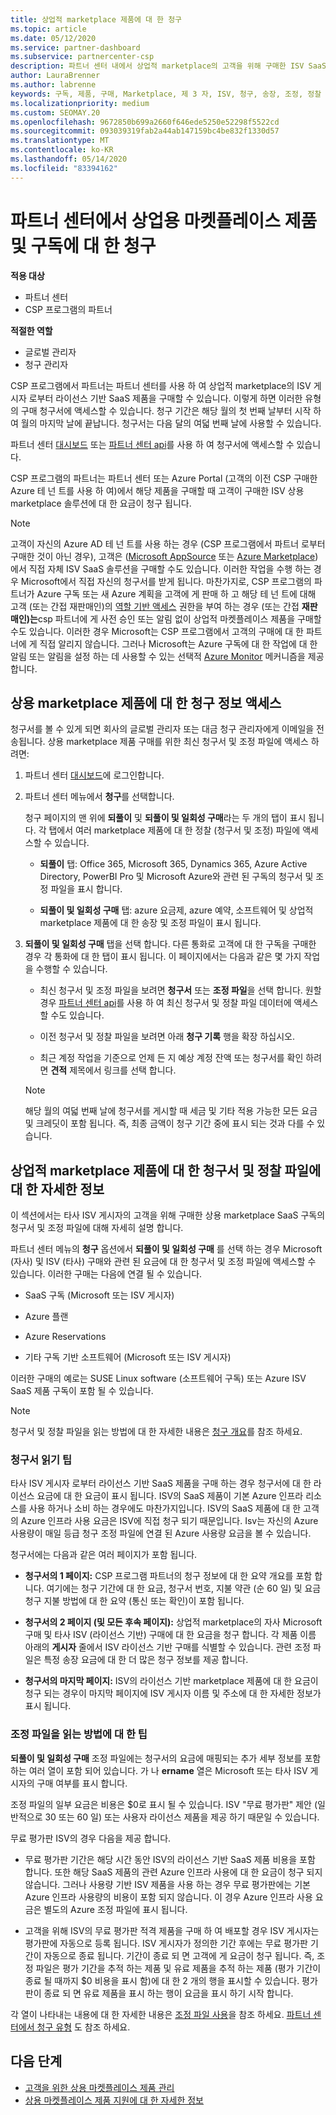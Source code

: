 ```yaml
---
title: 상업적 marketplace 제품에 대 한 청구
ms.topic: article
ms.date: 05/12/2020
ms.service: partner-dashboard
ms.subservice: partnercenter-csp
description: 파트너 센터 내에서 상업적 marketplace의 고객을 위해 구매한 ISV SaaS 제품 또는 구독에 대 한 청구 작동 방식을 알아봅니다.
author: LauraBrenner
ms.author: labrenne
keywords: 구독, 제품, 구매, Marketplace, 제 3 자, ISV, 청구, 송장, 조정, 정찰 파일
ms.localizationpriority: medium
ms.custom: SEOMAY.20
ms.openlocfilehash: 9672850b699a2660f646ede5250e52298f5522cd
ms.sourcegitcommit: 093039319fab2a44ab147159bc4be832f1330d57
ms.translationtype: MT
ms.contentlocale: ko-KR
ms.lasthandoff: 05/14/2020
ms.locfileid: "83394162"
---
```

# <a name="billing-for-commercial-marketplace-products-and-subscriptions-in-partner-center"></a>파트너 센터에서 상업용 마켓플레이스 제품 및 구독에 대 한 청구

**적용 대상**

- 파트너 센터
- CSP 프로그램의 파트너

**적절한 역할**

- 글로벌 관리자
- 청구 관리자

CSP 프로그램에서 파트너는 파트너 센터를 사용 하 여 상업적 marketplace의 ISV 게시자 로부터 라이선스 기반 SaaS 제품을 구매할 수 있습니다. 이렇게 하면 이러한 유형의 구매 청구서에 액세스할 수 있습니다. 청구 기간은 해당 월의 첫 번째 날부터 시작 하 여 월의 마지막 날에 끝납니다. 청구서는 다음 달의 여덟 번째 날에 사용할 수 있습니다.

파트너 센터 [대시보드](https://partner.microsoft.com/dashboard/) 또는 [파트너 센터 api](https://docs.microsoft.com/partner-center/develop/)를 사용 하 여 청구서에 액세스할 수 있습니다.

CSP 프로그램의 파트너는 파트너 센터 또는 Azure Portal (고객의 이전 CSP 구매한 Azure 테 넌 트를 사용 하 여)에서 해당 제품을 구매할 때 고객이 구매한 ISV 상용 marketplace 솔루션에 대 한 요금이 청구 됩니다.

>[!NOTE]
>고객이 자신의 Azure AD 테 넌 트를 사용 하는 경우 (CSP 프로그램에서 파트너 로부터 구매한 것이 아닌 경우), 고객은 ([Microsoft AppSource](https://appsource.microsoft.com/) 또는 [Azure Marketplace](https://azuremarketplace.microsoft.com/))에서 직접 자체 ISV SaaS 솔루션을 구매할 수도 있습니다. 이러한 작업을 수행 하는 경우 Microsoft에서 직접 자신의 청구서를 받게 됩니다. 마찬가지로, CSP 프로그램의 파트너가 Azure 구독 또는 새 Azure 계획을 고객에 게 판매 하 고 해당 테 넌 트에 대해 고객 (또는 간접 재판매인)의 [역할 기반 액세스](https://docs.microsoft.com/azure/role-based-access-control/built-in-roles) 권한을 부여 하는 경우 (또는 간접 **재판매인)는**csp 파트너에 게 사전 승인 또는 알림 없이 상업적 마켓플레이스 제품을 구매할 수도 있습니다. 이러한 경우 Microsoft는 CSP 프로그램에서 고객의 구매에 대 한 파트너에 게 직접 알리지 않습니다. 그러나 Microsoft는 Azure 구독에 대 한 작업에 대 한 알림 또는 알림을 설정 하는 데 사용할 수 있는 선택적 [Azure Monitor](https://docs.microsoft.com/azure/azure-monitor/platform/alerts-activity-log) 메커니즘을 제공 합니다.

## <a name="access-billing-information-for-commercial-marketplace-products"></a>상용 marketplace 제품에 대 한 청구 정보 액세스

청구서를 볼 수 있게 되면 회사의 글로벌 관리자 또는 대금 청구 관리자에게 이메일을 전송됩니다. 상용 marketplace 제품 구매를 위한 최신 청구서 및 조정 파일에 액세스 하려면:

1. 파트너 센터 [대시보드](https://partner.microsoft.com/dashboard/)에 로그인합니다.

2. 파트너 센터 메뉴에서 **청구**를 선택합니다. 

    청구 페이지의 맨 위에 **되풀이** 및 **되풀이 및 일회성 구매**라는 두 개의 탭이 표시 됩니다. 각 탭에서 여러 marketplace 제품에 대 한 정찰 (청구서 및 조정) 파일에 액세스할 수 있습니다.

    - **되풀이** 탭: Office 365, Microsoft 365, Dynamics 365, Azure Active Directory, PowerBI Pro 및 Microsoft Azure와 관련 된 구독의 청구서 및 조정 파일을 표시 합니다.

    - **되풀이 및 일회성 구매** 탭: azure 요금제, azure 예약, 소프트웨어 및 상업적 marketplace 제품에 대 한 송장 및 조정 파일이 표시 됩니다.
  
3. **되풀이 및 일회성 구매** 탭을 선택 합니다. 다른 통화로 고객에 대 한 구독을 구매한 경우 각 통화에 대 한 탭이 표시 됩니다. 이 페이지에서는 다음과 같은 몇 가지 작업을 수행할 수 있습니다.

    - 최신 청구서 및 조정 파일을 보려면 **청구서** 또는 **조정 파일**을 선택 합니다. 원할 경우 [파트너 센터 api](https://docs.microsoft.com/partner-center/develop/)를 사용 하 여 최신 청구서 및 정찰 파일 데이터에 액세스할 수도 있습니다.

    - 이전 청구서 및 정찰 파일을 보려면 아래 **청구 기록** 행을 확장 하십시오.

    - 최근 계정 작업을 기준으로 언제 든 지 예상 계정 잔액 또는 청구서를 확인 하려면 **견적** 제목에서 링크를 선택 합니다.  

    >[!NOTE]
    > 해당 월의 여덟 번째 날에 청구서를 게시할 때 세금 및 기타 적용 가능한 모든 요금 및 크레딧이 포함 됩니다. 즉, 최종 금액이 청구 기간 중에 표시 되는 것과 다를 수 있습니다.

## <a name="more-about-invoices-and-recon-files-for-commercial-marketplace-products"></a>상업적 marketplace 제품에 대 한 청구서 및 정찰 파일에 대 한 자세한 정보

이 섹션에서는 타사 ISV 게시자의 고객을 위해 구매한 상용 marketplace SaaS 구독의 청구서 및 조정 파일에 대해 자세히 설명 합니다.

파트너 센터 메뉴의 **청구** 옵션에서 **되풀이 및 일회성 구매** 를 선택 하는 경우 Microsoft (자사) 및 ISV (타사) 구매와 관련 된 요금에 대 한 청구서 및 조정 파일에 액세스할 수 있습니다. 이러한 구매는 다음에 연결 될 수 있습니다.

- SaaS 구독 (Microsoft 또는 ISV 게시자)

- Azure 플랜

- Azure Reservations

- 기타 구독 기반 소프트웨어 (Microsoft 또는 ISV 게시자)

이러한 구매의 예로는 SUSE Linux software (소프트웨어 구독) 또는 Azure ISV SaaS 제품 구독이 포함 될 수 있습니다.

>[!NOTE]
> 청구서 및 정찰 파일을 읽는 방법에 대 한 자세한 내용은 [청구 개요](billing.md)를 참조 하세요.

### <a name="tips-on-reading-your-invoice"></a>청구서 읽기 팁

타사 ISV 게시자 로부터 라이선스 기반 SaaS 제품을 구매 하는 경우 청구서에 대 한 라이선스 요금에 대 한 요금이 표시 됩니다. ISV의 SaaS 제품이 기본 Azure 인프라 리소스를 사용 하거나 소비 하는 경우에도 마찬가지입니다. ISV의 SaaS 제품에 대 한 고객의 Azure 인프라 사용 요금은 ISV에 직접 청구 되기 때문입니다. Isv는 자신의 Azure 사용량이 매일 등급 청구 조정 파일에 연결 된 Azure 사용량 요금을 볼 수 있습니다.

청구서에는 다음과 같은 여러 페이지가 포함 됩니다.

- **청구서의 1 페이지:** CSP 프로그램 파트너의 청구 정보에 대 한 요약 개요를 포함 합니다. 여기에는 청구 기간에 대 한 요금, 청구서 번호, 지불 약관 (순 60 일) 및 요금 청구 지불 방법에 대 한 요약 (통신 또는 확인)이 포함 됩니다.

- **청구서의 2 페이지 (및 모든 후속 페이지):** 상업적 marketplace의 자사 Microsoft 구매 및 타사 ISV (라이선스 기반) 구매에 대 한 요금을 청구 합니다. 각 제품 이름 아래의 **게시자** 줄에서 ISV 라이선스 기반 구매를 식별할 수 있습니다. 관련 조정 파일은 특정 송장 요금에 대 한 더 많은 청구 정보를 제공 합니다.

- **청구서의 마지막 페이지:** ISV의 라이선스 기반 marketplace 제품에 대 한 요금이 청구 되는 경우이 마지막 페이지에 ISV 게시자 이름 및 주소에 대 한 자세한 정보가 표시 됩니다.

### <a name="tips-on-reading-your-reconciliation-file"></a>조정 파일을 읽는 방법에 대 한 팁

**되풀이 및 일회성 구매** 조정 파일에는 청구서의 요금에 매핑되는 추가 세부 정보를 포함 하는 여러 열이 포함 되어 있습니다. 가 나 **ername** 열은 Microsoft 또는 타사 ISV 게시자의 구매 여부를 표시 합니다.

조정 파일의 일부 요금은 비용은 $0로 표시 될 수 있습니다. ISV "무료 평가판" 제안 (일반적으로 30 또는 60 일) 또는 사용자 라이선스 제품을 제공 하기 때문일 수 있습니다.

무료 평가판 ISV의 경우 다음을 제공 합니다.

- 무료 평가판 기간은 해당 시간 동안 ISV의 라이선스 기반 SaaS 제품 비용을 포함 합니다. 또한 해당 SaaS 제품의 관련 Azure 인프라 사용에 대 한 요금이 청구 되지 않습니다.  그러나 사용량 기반 ISV 제품을 사용 하는 경우 무료 평가판에는 기본 Azure 인프라 사용량의 비용이 포함 되지 않습니다. 이 경우 Azure 인프라 사용 요금은 별도의 Azure 조정 파일에 표시 됩니다.

- 고객을 위해 ISV의 무료 평가판 적격 제품을 구매 하 여 배포할 경우 ISV 게시자는 평가판에 자동으로 등록 됩니다. ISV 게시자가 정의한 기간 후에는 무료 평가판 기간이 자동으로 종료 됩니다. 기간이 종료 되 면 고객에 게 요금이 청구 됩니다. 즉, 조정 파일은 평가 기간을 추적 하는 제품 및 유료 제품을 추적 하는 제품 (평가 기간이 종료 될 때까지 $0 비용을 표시 함)에 대 한 2 개의 행을 표시할 수 있습니다. 평가판이 종료 되 면 유료 제품을 표시 하는 행이 요금을 표시 하기 시작 합니다. 

각 열이 나타내는 내용에 대 한 자세한 내용은 [조정 파일 사용](use-the-reconciliation-files.md)을 참조 하세요. [파트너 센터에서 청구 유형](billing-different-types.md) 도 참조 하세요.

## <a name="next-steps"></a>다음 단계

- [고객을 위한 상용 마켓플레이스 제품 관리](csp-commercial-marketplace-manage.md)
- [상용 마켓플레이스 제품 지원에 대 한 자세한 정보](csp-commercial-marketplace-support.md)
